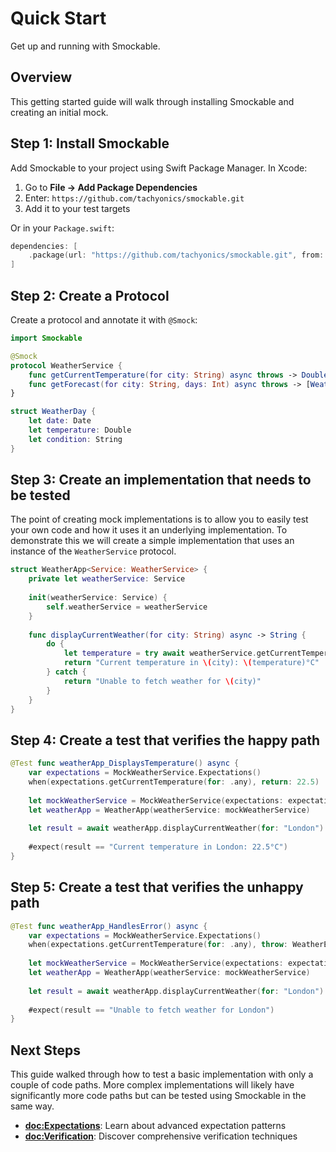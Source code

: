 # Quick Start

Get up and running with Smockable.

## Overview

This getting started guide will walk through installing Smockable and creating an initial mock.

## Step 1: Install Smockable

Add Smockable to your project using Swift Package Manager. In Xcode:

1. Go to **File → Add Package Dependencies**
2. Enter: `https://github.com/tachyonics/smockable.git`
3. Add it to your test targets

Or in your `Package.swift`:

```swift
dependencies: [
    .package(url: "https://github.com/tachyonics/smockable.git", from: "1.0.0")
]
```

## Step 2: Create a Protocol

Create a protocol and annotate it with `@Smock`:

```swift
import Smockable

@Smock
protocol WeatherService {
    func getCurrentTemperature(for city: String) async throws -> Double
    func getForecast(for city: String, days: Int) async throws -> [WeatherDay]
}

struct WeatherDay {
    let date: Date
    let temperature: Double
    let condition: String
}
```

## Step 3: Create an implementation that needs to be tested

The point of creating mock implementations is to allow you to easily test your own code and how it uses it an underlying
implementation. To demonstrate this we will create a simple implementation that uses an instance of the `WeatherService`
protocol.

```swift
struct WeatherApp<Service: WeatherService> {
    private let weatherService: Service
    
    init(weatherService: Service) {
        self.weatherService = weatherService
    }
    
    func displayCurrentWeather(for city: String) async -> String {
        do {
            let temperature = try await weatherService.getCurrentTemperature(for: city)
            return "Current temperature in \(city): \(temperature)°C"
        } catch {
            return "Unable to fetch weather for \(city)"
        }
    }
}
```

## Step 4: Create a test that verifies the happy path

```swift
@Test func weatherApp_DisplaysTemperature() async {
    var expectations = MockWeatherService.Expectations()
    when(expectations.getCurrentTemperature(for: .any), return: 22.5)
    
    let mockWeatherService = MockWeatherService(expectations: expectations)
    let weatherApp = WeatherApp(weatherService: mockWeatherService)
    
    let result = await weatherApp.displayCurrentWeather(for: "London")
    
    #expect(result == "Current temperature in London: 22.5°C")
}
```

## Step 5: Create a test that verifies the unhappy path

```swift
@Test func weatherApp_HandlesError() async {
    var expectations = MockWeatherService.Expectations()
    when(expectations.getCurrentTemperature(for: .any), throw: WeatherError.serviceUnavailable)
    
    let mockWeatherService = MockWeatherService(expectations: expectations)
    let weatherApp = WeatherApp(weatherService: mockWeatherService)
    
    let result = await weatherApp.displayCurrentWeather(for: "London")
    
    #expect(result == "Unable to fetch weather for London")
}
```

## Next Steps

This guide walked through how to test a basic implementation with only a couple of code paths. More complex
implementations will likely have significantly more code paths but can be tested using Smockable in the same way.

- **<doc:Expectations>**: Learn about advanced expectation patterns
- **<doc:Verification>**: Discover comprehensive verification techniques  
